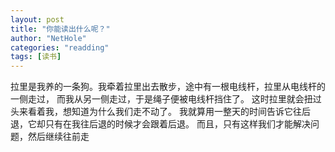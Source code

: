 ```yaml
---
layout: post
title: "你能读出什么呢？"
author: "NetHole"
categories: "readding"
tags: [读书]
---
```

拉里是我养的一条狗。我牵着拉里出去散步，途中有一根电线杆，拉里从电线杆的一侧走过，
而我从另一侧走过，于是绳子便被电线杆挡住了。
这时拉里就会扭过头来看着我，想知道为什么我们走不动了。
我就算用一整天的时间告诉它往后退，它却只有在我往后退的时候才会跟着后退。
而且，只有这样我们才能解决问题，然后继续往前走
